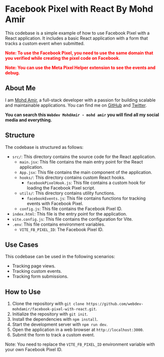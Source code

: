 # Facebook Pixel with React By Mohd Amir

This codebase is a simple example of how to use Facebook Pixel with a React application. It includes a basic React application with a form that tracks a custom event when submitted.

**<p style='color:red'>Note: To use the Facebook Pixel, you need to use the same domain that you verified while creating the pixel code on Facebook.</p>**

**<p style='color:red'>Note: You can use the Meta Pixel Helper extension to see the events and debug.</p>**

## About Me

I am [Mohd Amir](https://www.linkedin.com/in/mohd-amir-7b89612b9/), a full-stack developer with a passion for building scalable and maintainable applications. You can find me on [GitHub](https://github.com/webdev-mohdamir) and [Twitter](https://twitter.com/webdevamir).

**You can search this `Webdev MohdAmir - mohd amir` you will find all my social media and everything.**

## Structure

The codebase is structured as follows:

- `src/`: This directory contains the source code for the React application.
  - `main.jsx`: This file contains the main entry point for the React application.
  - `App.jsx`: This file contains the main component of the application.
  - `hooks/`: This directory contains custom React hooks.
    - `facebookPixelHook.js`: This file contains a custom hook for loading the Facebook Pixel script.
  - `utils/`: This directory contains utility functions.
    - `facebookEvents.js`: This file contains functions for tracking events with Facebook Pixel.
  - `config.js`: This file contains the Facebook Pixel ID.
- `index.html`: This file is the entry point for the application.
- `vite.config.js`: This file contains the configuration for Vite.
- `.env`: This file contains environment variables.
  - `VITE_FB_PIXEL_ID`: The Facebook Pixel ID.

## Use Cases

This codebase can be used in the following scenarios:

- Tracking page views.
- Tracking custom events.
- Tracking form submissions.

## How to Use

1. Clone the repository with `git clone https://github.com/webdev-mohdamir/facebook-pixel-with-react.git`.
2. Initialize the repository with `git init`.
3. Install the dependencies with `npm install`.
4. Start the development server with `npm run dev`.
5. Open the application in a web browser at `http://localhost:3000`.
6. Submit the form to track a custom event.

Note: You need to replace the `VITE_FB_PIXEL_ID` environment variable with your own Facebook Pixel ID.

